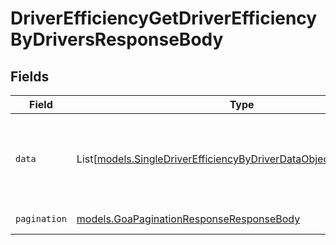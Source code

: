 # DriverEfficiencyGetDriverEfficiencyByDriversResponseBody


## Fields

| Field                                                                                                                                  | Type                                                                                                                                   | Required                                                                                                                               | Description                                                                                                                            |
| -------------------------------------------------------------------------------------------------------------------------------------- | -------------------------------------------------------------------------------------------------------------------------------------- | -------------------------------------------------------------------------------------------------------------------------------------- | -------------------------------------------------------------------------------------------------------------------------------------- |
| `data`                                                                                                                                 | List[[models.SingleDriverEfficiencyByDriverDataObjectResponseBody](../models/singledriverefficiencybydriverdataobjectresponsebody.md)] | :heavy_check_mark:                                                                                                                     | List of driver efficiency data associated with drivers.                                                                                |
| `pagination`                                                                                                                           | [models.GoaPaginationResponseResponseBody](../models/goapaginationresponseresponsebody.md)                                             | :heavy_check_mark:                                                                                                                     | Pagination parameters.                                                                                                                 |